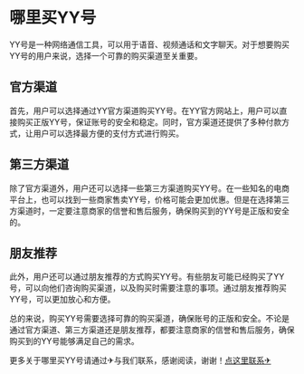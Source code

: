 # 哪里买YY号

YY号是一种网络通信工具，可以用于语音、视频通话和文字聊天。对于想要购买YY号的用户来说，选择一个可靠的购买渠道至关重要。

## 官方渠道

首先，用户可以选择通过YY官方渠道购买YY号。在YY官方网站上，用户可以直接购买正版YY号，保证账号的安全和稳定。同时，官方渠道还提供了多种付款方式，让用户可以选择最方便的支付方式进行购买。

## 第三方渠道

除了官方渠道外，用户还可以选择一些第三方渠道购买YY号。在一些知名的电商平台上，也可以找到一些商家售卖YY号，价格可能会更加优惠。但是在选择第三方渠道时，一定要注意商家的信誉和售后服务，确保购买到的YY号是正版和安全的。

## 朋友推荐

此外，用户还可以通过朋友推荐的方式购买YY号。有些朋友可能已经购买了YY号，可以向他们咨询购买渠道，以及购买时需要注意的事项。通过朋友推荐购买YY号，可以更加放心和方便。

总的来说，购买YY号需要选择可靠的购买渠道，确保账号的正版和安全。不论是通过官方渠道、第三方渠道还是朋友推荐，都要注意商家的信誉和售后服务，确保购买到的YY号能够满足自己的需求。

更多关于哪里买YY号请通过✈与我们联系，感谢阅读，谢谢！[点这里联系✈](https://1.k02.cc)